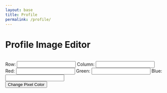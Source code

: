 ```yaml
---
layout: base
title: Profile
permalink: /profile/
--- 
```

<html lang="en">
<head>
    <meta charset="UTF-8">
    <meta name="viewport" content="width=device-width, initial-scale=1.0">
    <title>Profile Image Editor</title>
    <style>
        .pixel {
            width: 20px;
            height: 20px;
            display: inline-block;
            border: 1px solid black;
        }
    </style>
</head>
<body>
    <h1>Profile Image Editor</h1>
    <div id="profileImageContainer"></div>
    <br>
    <label>Row:</label>
    <input type="number" id="rowInput">
    <label>Column:</label>
    <input type="number" id="colInput">
    <br>
    <label>Red:</label>
    <input type="number" id="redInput">
    <label>Green:</label>
    <input type="number" id="greenInput">
    <label>Blue:</label>
    <input type="number" id="blueInput">
    <br>
    <button onclick="changePixelColor()">Change Pixel Color</button>
    <script>
        const profileImageContainer = document.getElementById('profileImageContainer');
        const profileImage = [
            [[255, 0, 0], [255, 255, 255], [0, 0, 255]],
            [[255, 255, 0], [0, 255, 0], [255, 0, 255]],
            [[0, 255, 255], [128, 128, 128], [0, 0, 0]]
        ];
        function displayProfileImage() {
            profileImageContainer.innerHTML = ''; // Clear previous content
            profileImage.forEach(row => {
                row.forEach(pixel => {
                    const pixelDiv = document.createElement('div');
                    pixelDiv.className = 'pixel';
                    pixelDiv.style.backgroundColor = `rgb(${pixel[0]}, ${pixel[1]}, ${pixel[2]})`;
                    profileImageContainer.appendChild(pixelDiv);
                });
                profileImageContainer.appendChild(document.createElement('br')); // Line break after each row
            });
        }
        function changePixelColor() {
            const row = parseInt(document.getElementById('rowInput').value);
            const col = parseInt(document.getElementById('colInput').value);
            const red = parseInt(document.getElementById('redInput').value);
            const green = parseInt(document.getElementById('greenInput').value);
            const blue = parseInt(document.getElementById('blueInput').value);
            if (isNaN(row) || isNaN(col) || isNaN(red) || isNaN(green) || isNaN(blue)) {
                alert('Please enter valid numbers.');
                return;
            }
            if (row < 0 || row >= profileImage.length || col < 0 || col >= profileImage[0].length) {
                alert('Invalid pixel location.');
                return;
            }
            profileImage[row][col] = [red, green, blue];
            displayProfileImage();
        }
        // Initial display of the profile image
        displayProfileImage();
    </script>
</body>
</html>
